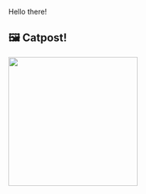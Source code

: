 Hello there!



## 🖼️ Catpost!

<sub>
    <img src="https://cdn2.thecatapi.com/images/atv.jpg" height="256">
</sub>


